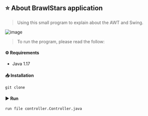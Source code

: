 ## ⭐ About BrawlStars application 
> Using this small program to explain about the AWT and Swing.

![image](https://github.com/user-attachments/assets/7b71f386-7df2-48f9-9780-4fa3e65e7068)



> To run the program, please read the follow:
#### ⚙️ Requirements
* Java 1.17

#### 📥 Installation
```
git clone
```

#### ▶️ Run 
```
run file controller.Controller.java
```
